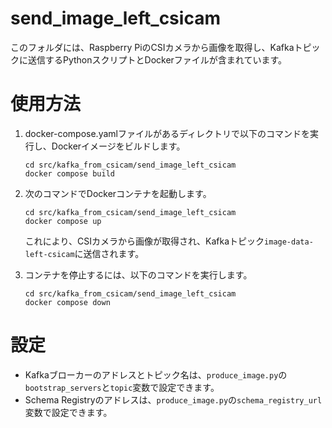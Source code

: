 # send_image_left_csicam

このフォルダには、Raspberry PiのCSIカメラから画像を取得し、Kafkaトピックに送信するPythonスクリプトとDockerファイルが含まれています。

# 使用方法

1. docker-compose.yamlファイルがあるディレクトリで以下のコマンドを実行し、Dockerイメージをビルドします。

   ```
   cd src/kafka_from_csicam/send_image_left_csicam
   docker compose build
   ```

2. 次のコマンドでDockerコンテナを起動します。

   ```
   cd src/kafka_from_csicam/send_image_left_csicam
   docker compose up
   ```

   これにより、CSIカメラから画像が取得され、Kafkaトピック`image-data-left-csicam`に送信されます。

3. コンテナを停止するには、以下のコマンドを実行します。

   ```
   cd src/kafka_from_csicam/send_image_left_csicam
   docker compose down
   ```

# 設定

- Kafkaブローカーのアドレスとトピック名は、`produce_image.py`の`bootstrap_servers`と`topic`変数で設定できます。
- Schema Registryのアドレスは、`produce_image.py`の`schema_registry_url`変数で設定できます。